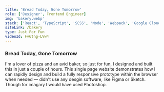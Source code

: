 ```yaml
---
title: 'Bread Today, Gone Tomorrow'
role: ['Designer', Frontend Engineer]
img: 'bakery.webp'
stack: ['React', 'TypeScript', 'SCSS', 'Node', 'Webpack', 'Google Cloud']
siteLink: /bakery
type: Just For Fun
videoId: Fv6tng-LVw4
---
```


### Bread Today, Gone Tomorrow

I'm a lover of pizza and an avid baker, so just for fun, I designed and built this in just a couple of hours. This single page website demonstrates how I can rapidly design and build a fully responsive prototype within the browser when needed — didn't use any desgin software, like Figma or Sketch. Though for imagary I would have used Photoshop.
